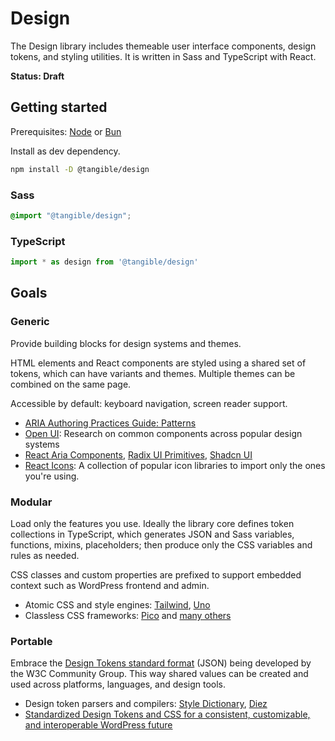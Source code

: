 # Design

The Design library includes themeable user interface components, design tokens, and styling utilities. It is written in Sass and TypeScript with React.

**Status: Draft**

## Getting started

Prerequisites: [Node](https://nodejs.org/) or [Bun](https://bun.sh/)

Install as dev dependency.

```sh
npm install -D @tangible/design
```

### Sass

```scss
@import "@tangible/design";
```

### TypeScript

```ts
import * as design from '@tangible/design'
```


## Goals

### Generic

Provide building blocks for design systems and themes.

HTML elements and React components are styled using a shared set of tokens, which can have variants and themes. Multiple themes can be combined on the same page.

Accessible by default: keyboard navigation, screen reader support.

- [ARIA Authoring Practices Guide: Patterns](https://www.w3.org/WAI/ARIA/apg/patterns)
- [Open UI](https://open-ui.org/): Research on common components across popular design systems
- [React Aria Components](https://react-spectrum.adobe.com/react-aria), [Radix UI Primitives](https://www.radix-ui.com/primitives), [Shadcn UI](https://ui.shadcn.com/docs)
- [React Icons](https://react-icons.github.io/react-icons/): A collection of popular icon libraries to import only the ones you're using.

### Modular

Load only the features you use. Ideally the library core defines token collections in TypeScript, which generates JSON and Sass variables, functions, mixins, placeholders; then produce only the CSS variables and rules as needed.

CSS classes and custom properties are prefixed to support embedded context such as WordPress frontend and admin.

- Atomic CSS and style engines: [Tailwind](https://tailwindcss.com), [Uno](https://unocss.dev/)
- Classless CSS frameworks: [Pico](https://picocss.com/) and [many others](https://www.cssbed.com/)

### Portable

Embrace the [Design Tokens standard format](http`s://tr.designtokens.org/format/) (JSON) being developed by the W3C Community Group. This way shared values can be created and used across platforms, languages, and design tools.

- Design token parsers and compilers: [Style Dictionary](https://amzn.github.io/style-dictionary), [Diez](https://diez.org/)
- [Standardized Design Tokens and CSS for a consistent, customizable, and interoperable WordPress future](https://mrwweb.com/standardized-design-tokens-css-wordpress-future/)
